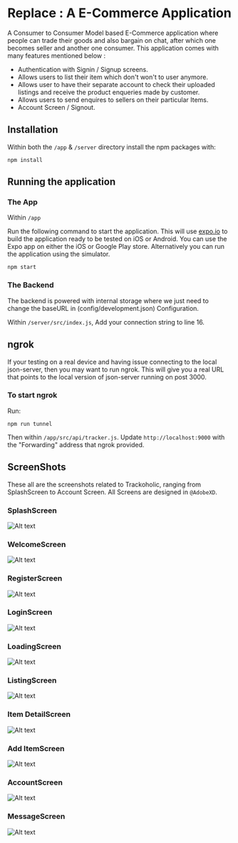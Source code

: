 # Replace :  A E-Commerce Application

A Consumer to Consumer Model based E-Commerce application where people can trade their goods and also bargain on chat, after which one becomes seller and another one consumer. This application comes with many features mentioned below :

- Authentication with Signin / Signup screens.
- Allows users to list their item which don't won't to user anymore.
- Allows user to have their separate account to check their uploaded listings and receive the product enqueries made by customer.
- Allows users to send enquires to sellers on their particular Items.
- Account Screen / Signout.

## Installation

Within both the `/app` & `/server` directory install the npm packages with:

    npm install

## Running the application

### The App

Within `/app`

Run the following command to start the application. This will use [expo.io](https://expo.io/) to build the application ready to be tested on iOS or Android. You can use the Expo app on either the iOS or Google Play store. Alternatively you can run the application using the simulator.

    npm start

### The Backend

The backend is powered with internal storage where we just need to change the baseURL in (config/development.json) Configuration.

Within `/server/src/index.js`, Add your connection string to line 16.

## ngrok

If your testing on a real device and having issue connecting to the local json-server, then you may want to run ngrok. This will give you a real URL that points to the local version of json-server running on post 3000.

### To start ngrok

Run:

    npm run tunnel

Then within `/app/src/api/tracker.js`. Update `http://localhost:9000` with the "Forwarding" address that ngrok provided.

## ScreenShots

These all are the screenshots related to Trackoholic, ranging from SplashScreen to Account Screen. All Screens are designed in `@AdobeXD`.

### SplashScreen
![Alt text](https://github.com/damakvarshney/Replace/blob/master/ScreenShots/splash.png?raw=true "SplashScreen")

### WelcomeScreen
![Alt text](https://github.com/damakvarshney/Replace/blob/master/ScreenShots/welcome.png?raw=true "SplashScreen")

### RegisterScreen
![Alt text](https://github.com/damakvarshney/Replace/blob/master/ScreenShots/register.png?raw=true "SplashScreen")

### LoginScreen
![Alt text](https://github.com/damakvarshney/Replace/blob/master/ScreenShots/logIn.png?raw=true "SplashScreen")

### LoadingScreen
![Alt text](https://github.com/damakvarshney/Replace/blob/master/ScreenShots/loading.png?raw=true "SplashScreen")

### ListingScreen
![Alt text](https://github.com/damakvarshney/Replace/blob/master/ScreenShots/listings.png?raw=true "SplashScreen")

### Item DetailScreen
![Alt text](https://github.com/damakvarshney/Replace/blob/master/ScreenShots/deltail.png?raw=true "SplashScreen")

### Add ItemScreen
![Alt text](https://github.com/damakvarshney/Replace/blob/master/ScreenShots/add.png?raw=true "SplashScreen")

### AccountScreen
![Alt text](https://github.com/damakvarshney/Replace/blob/master/ScreenShots/account.png?raw=true "SplashScreen")

### MessageScreen
![Alt text](https://github.com/damakvarshney/Replace/blob/master/ScreenShots/messages.png?raw=true "SplashScreen")
